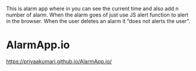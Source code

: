 This is alarm app where in you can see the current time and also add n number of alarm.
When the alarm goes of just use JS alert function to alert in the browser.
When the user deletes an alarm it “does not alerts the user”.

# AlarmApp.io

https://priyaakumari.github.io/AlarmApp.io/
